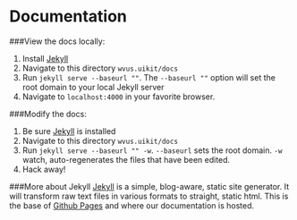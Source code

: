 # Documentation
###View the docs locally:
1. Install [Jekyll](http://jekyllrb.com/)
2. Navigate to this directory `wvus.uikit/docs`
3. Run `jekyll serve --baseurl ""`. The `--baseurl ""` option will set the root domain to your local Jekyll server
4. Navigate to `localhost:4000` in your favorite browser.

###Modify the docs:
1. Be sure [Jekyll](http://jekyllrb.com/) is installed
2. Navigate to this directory `wvus.uikit/docs`
3. Run `jekyll serve --baseurl "" -w`. `--baseurl` sets the root domain. `-w` watch, auto-regenerates the files that have been edited.
4. Hack away!

###More about Jekyll
[Jekyll](http://jekyllrb.com/) is a simple, blog-aware, static site generator. It will transform raw text files in various formats to straight, static html.  This is the base of [Github Pages](http://pages.github.com/) and where our documentation is hosted.